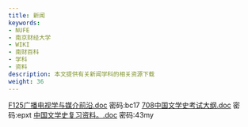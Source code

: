 ```yaml
---
title: 新闻
keywords:
- NUFE
- 南京财经大学
- WIKI
- 南财百科
- 学科
- 资料
description: 本文提供有关新闻学科的相关资源下载
weight: 36
---
```


[F125广播电视学与媒介前沿.doc](https://wwqk.lanzouq.com/i8dxr18pflpg) 密码:bc17
[708中国文学史考试大纲.doc](https://wwqk.lanzouq.com/ivvvG18pflqh) 密码:epxt
[中国文学史复习资料。.doc](https://wwqk.lanzouq.com/iPn4b18pflri) 密码:43my